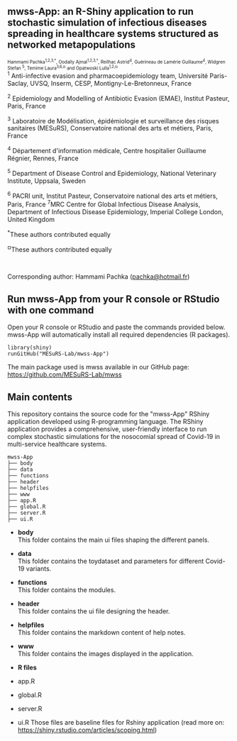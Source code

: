 ## mwss-App: an R-Shiny application to run stochastic simulation of infectious diseases spreading in healthcare systems structured as networked metapopulations

<font size="-2">
   Hammami Pachka<sup>1,2,3,*</sup>, Oodally Ajmal<sup>1,2,3,*</sup>, Reilhac Astrid<sup>4</sup>, Guérineau de Lamérie Guillaume<sup>4</sup>,  Widgren Stefan <sup>5</sup>,  Temime Laura<sup>3,6,¤</sup> and  Opatwoski Lulla<sup>1,2,¤</sup></font>

<br>
<sup>1</sup> Anti-infective evasion and pharmacoepidemiology team, Université Paris-Saclay, UVSQ, Inserm, CESP,  Montigny-Le-Bretonneux, France

<sup>2</sup> Epidemiology and Modelling of Antibiotic Evasion (EMAE), Institut Pasteur, Paris, France

<sup>3</sup> Laboratoire de Modélisation,  épidémiologie et surveillance des risques sanitaires (MESuRS), Conservatoire national des arts et métiers, Paris, France

<sup>4</sup> Département d'information médicale, Centre hospitalier Guillaume Régnier, Rennes, France

<sup>5</sup> Department of Disease Control and Epidemiology, National Veterinary Institute, Uppsala, Sweden

<sup>6</sup> PACRI unit, Institut Pasteur, Conservatoire national des arts et métiers, Paris, France
<sup>7</sup>MRC Centre for Global Infectious Disease Analysis, Department of Infectious Disease Epidemiology, Imperial College London, United Kingdom

<sup>*</sup>These authors contributed equally

<sup>¤</sup>These authors contributed equally

</br>

Corresponding author: Hammami Pachka (pachka@hotmail.fr)

<!-- 
## Preprint
Preprint available at: <a href="" target="_blank"> doi: </a> 
-->

## Run mwss-App from your R console or RStudio with one command
Open your R console or RStudio and paste the commands provided below. 
mwss-App will automatically install all required dependencies (R packages).
````
library(shiny)
runGitHub("MESuRS-Lab/mwss-App")
````
The main package used is mwss available in our GitHub page: https://github.com/MESuRS-Lab/mwss

## Main contents

This repository contains the source code for the "mwss-App" RShiny application developed using R-programming language.
The RShiny application provides a comprehensive, user-friendly interface to run complex stochastic simulations for the nosocomial spread of Covid-19 in multi-service healthcare systems.

````
mwss-App
├── body
├── data
├── functions
├── header
├── helpfiles
├── www
├── app.R
├── global.R
├── server.R
├── ui.R
````

- **body**
<br>  This folder contains the main ui files shaping the different panels.

- **data**
<br> This folder contains the toydataset and parameters for different Covid-19 variants.

- **functions**
<br> This folder contains the modules.

- **header**
<br> This folder contains the ui file designing the header.

- **helpfiles**
<br> This folder contains the markdown content of help notes.

- **www**
<br> This folder contains the images displayed in the application.

- **R files**
 - app.R
 - global.R
 - server.R
 - ui.R
Those files are baseline files for Rshiny application (read more on: https://shiny.rstudio.com/articles/scoping.html)
